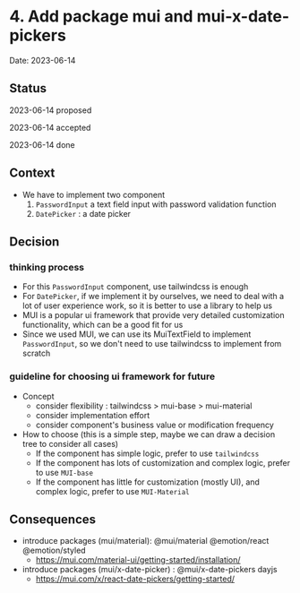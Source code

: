 # 4. Add package mui and mui-x-date-pickers

Date: 2023-06-14

## Status

2023-06-14 proposed

2023-06-14 accepted

2023-06-14 done

## Context

- We have to implement two component
  1. `PasswordInput` a text field input with password validation function
  2. `DatePicker` : a date picker

## Decision

### thinking process

- For this `PasswordInput` component, use tailwindcss is enough
- For `DatePicker`, if we implement it by ourselves, we need to deal with a lot of user experience work, so it is better to use a library to help us
- MUI is a popular ui framework that provide very detailed customization functionality, which can be a good fit for us
- Since we used MUI, we can use its MuiTextField to implement `PasswordInput`, so we don't need to use tailwindcss to implement from scratch

### guideline for choosing ui framework for future

- Concept
  - consider flexibility : tailwindcss > mui-base > mui-material
  - consider implementation effort
  - consider component's business value or modification frequency
- How to choose (this is a simple step, maybe we can draw a decision tree to consider all cases)
  - If the component has simple logic, prefer to use `tailwindcss`
  - If the component has lots of customization and complex logic, prefer to use `MUI-base`
  - If the component has little for customization (mostly UI), and complex logic, prefer to use `MUI-Material`

## Consequences

- introduce packages (mui/material): @mui/material @emotion/react @emotion/styled
  - https://mui.com/material-ui/getting-started/installation/
- introduce packages (mui/x-date-picker) : @mui/x-date-pickers dayjs
  - https://mui.com/x/react-date-pickers/getting-started/
